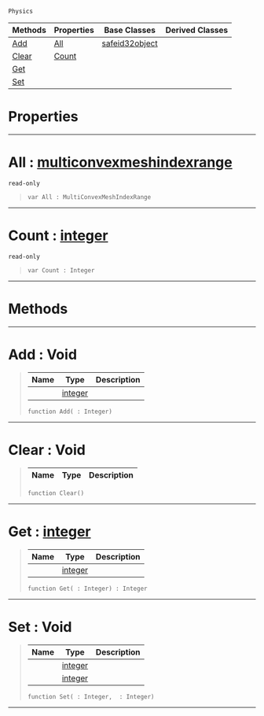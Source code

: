  `Physics`

|Methods|Properties|Base Classes|Derived Classes|
|---|---|---|---|
|[ Add](https://github.com/PlasmaEngine/PlasmaDocs/blob/master/code_reference/class_reference/multiconvexmeshindexdata.markdown#add-void)|[ All](https://github.com/PlasmaEngine/PlasmaDocs/blob/master/code_reference/class_reference/multiconvexmeshindexdata.markdown#all-plasma-engine-document)|[safeid32object](https://github.com/PlasmaEngine/PlasmaDocs/blob/master/code_reference/class_reference/safeid32object.markdown)| |
|[ Clear](https://github.com/PlasmaEngine/PlasmaDocs/blob/master/code_reference/class_reference/multiconvexmeshindexdata.markdown#clear-void)|[ Count](https://github.com/PlasmaEngine/PlasmaDocs/blob/master/code_reference/class_reference/multiconvexmeshindexdata.markdown#count-plasma-engine-docume)| | |
|[ Get](https://github.com/PlasmaEngine/PlasmaDocs/blob/master/code_reference/class_reference/multiconvexmeshindexdata.markdown#get-plasma-engine-document)| | | |
|[ Set](https://github.com/PlasmaEngine/PlasmaDocs/blob/master/code_reference/class_reference/multiconvexmeshindexdata.markdown#set-void)| | | |


 #  Properties


---  
 #  All : [multiconvexmeshindexrange](https://github.com/PlasmaEngine/PlasmaDocs/blob/master/code_reference/class_reference/multiconvexmeshindexrange.markdown)

 `read-only`

> 
> ``` lang=cpp, name=Lightning
> var All : MultiConvexMeshIndexRange


---  
 #  Count : [integer](https://github.com/PlasmaEngine/PlasmaDocs/blob/master/code_reference/lightning_base_types/integer.markdown)

 `read-only`

> 
> ``` lang=cpp, name=Lightning
> var Count : Integer


---  
 #  Methods


---  
 #  Add : Void

> 
> |Name|Type|Description|
> |---|---|---|
> ||[integer](https://github.com/PlasmaEngine/PlasmaDocs/blob/master/code_reference/lightning_base_types/integer.markdown)| |
> ``` lang=cpp, name=Lightning
> function Add( : Integer)
> ``` 


---  
 #  Clear : Void

> 
> |Name|Type|Description|
> |---|---|---|
> ``` lang=cpp, name=Lightning
> function Clear()
> ``` 


---  
 #  Get : [integer](https://github.com/PlasmaEngine/PlasmaDocs/blob/master/code_reference/lightning_base_types/integer.markdown)

> 
> |Name|Type|Description|
> |---|---|---|
> ||[integer](https://github.com/PlasmaEngine/PlasmaDocs/blob/master/code_reference/lightning_base_types/integer.markdown)| |
> ``` lang=cpp, name=Lightning
> function Get( : Integer) : Integer
> ``` 


---  
 #  Set : Void

> 
> |Name|Type|Description|
> |---|---|---|
> ||[integer](https://github.com/PlasmaEngine/PlasmaDocs/blob/master/code_reference/lightning_base_types/integer.markdown)| |
> ||[integer](https://github.com/PlasmaEngine/PlasmaDocs/blob/master/code_reference/lightning_base_types/integer.markdown)| |
> ``` lang=cpp, name=Lightning
> function Set( : Integer,  : Integer)
> ``` 


---  
 

 